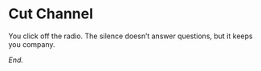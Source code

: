 # Cut Channel

You click off the radio. The silence doesn’t answer questions, but it keeps you company.

_End._
